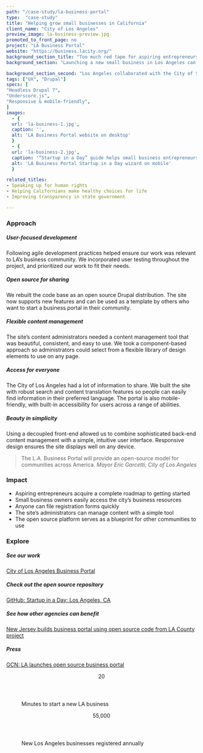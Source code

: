 ```yaml
---
path: "/case-study/la-business-portal"
type:  "case-study"
title: "Helping grow small businesses in California"
client_name: "City of Los Angeles"
preview_image: la-business-preview.jpg
promoted_to_front_page: no
project: "LA Business Portal"
website: "https://business.lacity.org/"
background_section_title: "Too much red tape for aspiring entrepreneurs"
background_section: "Launching a new small business in Los Angeles can be intimidating. There are numerous — sometimes complex — requirements for registering, but also many helpful resources available. The City of Los Angeles wanted to support small business growth by streamlining assistance, resources, and guidance in a one-stop portal." 

background_section_second: "Los Angeles collaborated with the City of San Francisco to model the portal on their successful open source business platform. Los Angeles’ version would be tailored to meet the unique needs of the local business community, and the city sought new features, such as a “Startup in a Day” wizard. CivicActions collaborated with the design firm Tomorrow Partners to develop the site’s Drupal 7 distribution with new features and a component-driven content management system."
tags: ["UX", "Drupal"]
specs: [
"Headless Drupal 7",
"Underscore.js",
"Responsive & mobile-friendly", 
]
images:
  - {
  url: 'la-business-1.jpg', 
  caption: '', 
  alt: 'LA Business Portal website on desktop'
  }
  - {
  url: 'la-business-2.jpg', 
  caption: '“Startup in a Day” guide helps small business entrepreneurs achieve their dreams.', 
  alt: 'LA Business Portal Startup in a Day wizard on mobile'
  }

related_titles:
- Speaking up for human rights
- Helping Californians make healthy choices for life
- Improving transparency in state government

---
```


### Approach

##### User-focused development
Following agile development practices helped ensure our work was relevant to LA’s business community. We incorporated user testing throughout the project, and prioritized our work to fit their needs.  

##### Open source for sharing
We rebuilt the code base as an open source Drupal distribution. The site now supports new features and can be used as a template by others who want to start a business portal in their community. 

##### Flexible content management
The site’s content administrators needed a content management tool that was beautiful, consistent, and easy to use. We took a component-based approach so administrators could select from a flexible library of design elements to use on any page. 

##### Access for everyone
The City of Los Angeles had a lot of information to share. We built the site with robust search and content translation features so people can easily find information in their preferred language. The portal is also mobile-friendly, with built-in accessibility for users across a range of abilities.

##### Beauty in simplicity
Using a decoupled front-end allowed us to combine sophisticated back-end content management with a simple, intuitive user interface. Responsive design ensures the site displays well on any device.

<blockquote>
The L.A. Business Portal will provide an open-source model for communities across America.
<cite> Mayor Eric Garcetti, City of Los Angeles </cite>
</blockquote>

### Impact
* Aspiring entrepreneurs acquire a complete roadmap to getting started
* Small business owners easily access the city’s business resources 
* Anyone can file registration forms quickly
* The site’s administrators can manage content with a simple tool
* The open source platform serves as a blueprint for other communities to use


### Explore
##### See our work
[City of Los Angeles Business Portal](http://business.lacity.org/)  

##### Check out the open source repository
[GitHub: Startup in a Day: Los Angeles, CA](https://github.com/StartupInADay/Los-Angeles-California)

##### See how other agencies can benefit 
[New Jersey builds business portal using open source code from LA County project](https://business.nj.gov/license)

##### Press
[GCN: LA launches open source business portal](https://gcn.com/articles/2016/09/19/la-business-portal-open-source.aspx)  
 
<figure>
  <div> 
    <header>20</header>
    <p>Minutes to start a new LA business<p>
  </div>
  <div> 
      <header>55,000</header>
      <p>New Los Angeles businesses registered annually<p>
  </div>
</figure>
